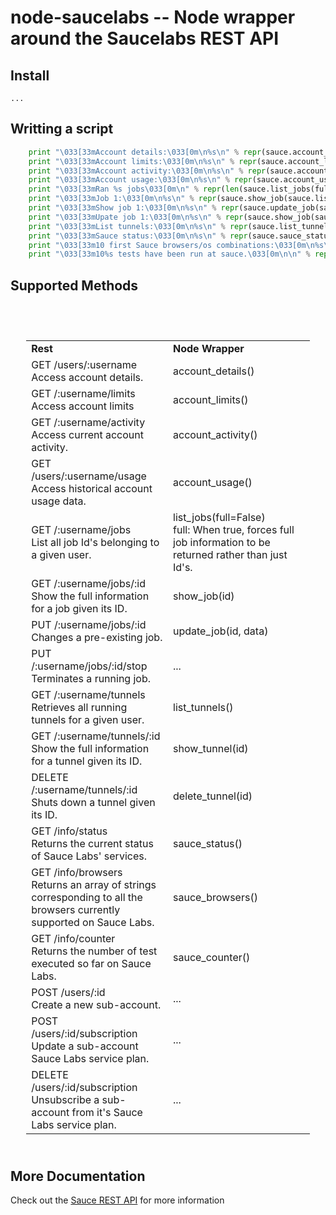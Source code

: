 # node-saucelabs -- Node wrapper around the Saucelabs REST API

## Install

```shell
...
```

## Writting a script

```python
    print "\033[33mAccount details:\033[0m\n%s\n" % repr(sauce.account_details())
    print "\033[33mAccount limits:\033[0m\n%s\n" % repr(sauce.account_limits())
    print "\033[33mAccount activity:\033[0m\n%s\n" % repr(sauce.account_activity())
    print "\033[33mAccount usage:\033[0m\n%s\n" % repr(sauce.account_usage())
    print "\033[33mRan %s jobs\033[0m\n" % repr(len(sauce.list_jobs(full=False)))
    print "\033[33mJob 1:\033[0m\n%s\n" % repr(sauce.show_job(sauce.list_jobs(full=False)[1]['id']))
    print "\033[33mShow job 1:\033[0m\n%s\n" % repr(sauce.update_job(sauce.list_jobs(full=False)[1]['id'], {'name': 'updated_job'}))
    print "\033[33mUpate job 1:\033[0m\n%s\n" % repr(sauce.show_job(sauce.list_jobs(full=False)[1]['id']))
    print "\033[33mList tunnels:\033[0m\n%s\n" % repr(sauce.list_tunnels())
    print "\033[33mSauce status:\033[0m\n%s\n" % repr(sauce.sauce_status())
    print "\033[33m10 first Sauce browsers/os combinations:\033[0m\n%s\n" % repr([b for b in sauce.sauce_browsers()[:10]])
    print "\033[33m10%s tests have been run at sauce.\033[0m\n\n" % repr(sauce.sauce_counter())
```

## Supported Methods

<table class="wikitable" width="90%" style="padding: 5%;">
  <tbody>
    <tr >
      <td width="50%"><strong>Rest</strong></td>
      <td width="50%"><strong>Node Wrapper</strong></td>
    </tr>
    <tr>
      <td>
	GET /users/:username <br />
	Access account details.
      </td>
      <td>account_details()</td>
    </tr>
    <tr>
      <td>
	GET /:username/limits <br />
	Access account limits
      </td>
      <td> account_limits() </td>
    </tr>
    <tr>
      <td>
	GET /:username/activity <br />
	Access current account activity.
      </td>
      <td>account_activity()</td>
    </tr>
    <tr>
      <td>
	GET /users/:username/usage <br />
	Access historical account usage data.
      </td>
      <td> account_usage()</td>
    </tr>
    <tr>
      <td>
	GET /:username/jobs <br />
	List all job Id's belonging to a given user. 
      </td>
      <td> 
	list_jobs(full=False)  <br />
	full: When true, forces full job information to be returned rather than just Id's.
      </td>
    </tr>
    <tr>
      <td>
	GET /:username/jobs/:id <br />
	Show the full information for a job given its ID. 
      </td>
      <td>show_job(id)</td>
    </tr>
    <tr>
      <td>
	PUT /:username/jobs/:id <br />
	Changes a pre-existing job. 
      </td>
      <td>update_job(id, data)</td>
    </tr>
    <tr>
      <td>
	PUT /:username/jobs/:id/stop <br />
	Terminates a running job. 
      </td>
      <td> ... </td>
    </tr>
    <tr>
      <td>
	GET /:username/tunnels <br />
	Retrieves all running tunnels for a given user. 
      </td>
      <td>list_tunnels()</td>
    </tr>
    <tr>
      <td>
	GET /:username/tunnels/:id <br />
	Show the full information for a tunnel given its ID. 
      </td>
      <td>show_tunnel(id)</td>
    </tr>
    <tr>
      <td>
	DELETE /:username/tunnels/:id <br />
	Shuts down a tunnel given its ID. 
      </td>
      <td>delete_tunnel(id)</td> <br />
    </tr>
    <tr>
      <td>
	GET /info/status <br />
	Returns the current status of Sauce Labs' services. 
      </td>
      <td>sauce_status()</td>
    </tr>
    <tr>
      <td>
	GET /info/browsers <br />
	Returns an array of strings corresponding to all the browsers currently supported on Sauce Labs. 
      </td>
      <td>sauce_browsers()</td>
    </tr>
    <tr>
      <td>
	GET /info/counter <br />
	Returns the number of test executed so far on Sauce Labs. 
      </td>
      <td>sauce_counter()</td>
    </tr>
    <tr>
      <td>
	POST /users/:id <br />
	Create a new sub-account.
      </td>
      <td> ... </td>
    </tr>
    <tr>
      <td>
	POST /users/:id/subscription <br />
	Update a sub-account Sauce Labs service plan.
      </td>
      <td> ... </td>
    </tr>
    <tr>
      <td>
	DELETE /users/:id/subscription <br />
	Unsubscribe a sub-account from it's Sauce Labs service plan.
      </td>
      <td> ... </td>
    </tr>
  </tbody>
</table>
	
## More Documentation

Check out the [Sauce REST API](http://saucelabs.com/docs/saucerest)
for more information

